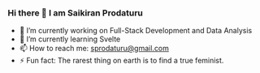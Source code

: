 ### Hi there 👋 I am Saikiran Prodaturu

<!--
**Prodaturu/Prodaturu** is a ✨ _special_ ✨ repository because its `README.md` (this file) appears on your GitHub profile.

Here are some ideas to get you started:


-->

- 🔭 I’m currently working on Full-Stack Development and Data Analysis
- 🌱 I’m currently learning Svelte
- 📫 How to reach me: sprodaturu@gmail.com
- ⚡ Fun fact: The rarest thing on earth is to find a true feminist.
